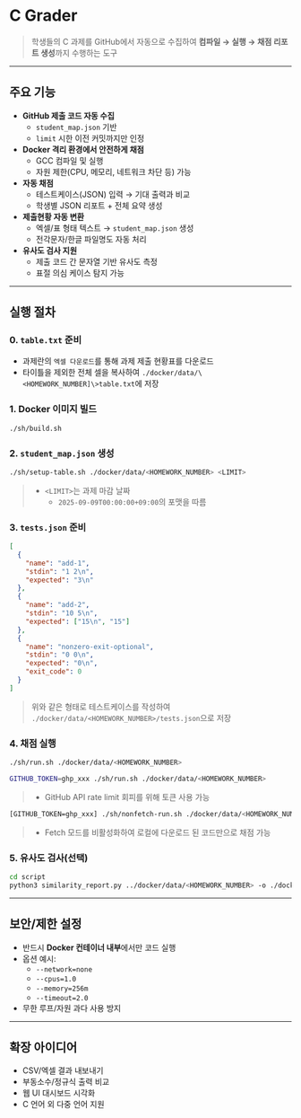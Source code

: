 # C Grader

> 학생들의 C 과제를 GitHub에서 자동으로 수집하여 **컴파일 → 실행 → 채점 리포트 생성**까지 수행하는 도구

---

## 주요 기능

* **GitHub 제출 코드 자동 수집**
  * `student_map.json` 기반
  * `limit` 시한 이전 커밋까지만 인정
* **Docker 격리 환경에서 안전하게 채점**
  * GCC 컴파일 및 실행
  * 자원 제한(CPU, 메모리, 네트워크 차단 등) 가능
* **자동 채점**
  * 테스트케이스(JSON) 입력 → 기대 출력과 비교
  * 학생별 JSON 리포트 + 전체 요약 생성
* **제출현황 자동 변환**
  * 엑셀/표 형태 텍스트 → `student_map.json` 생성
  * 전각문자/한글 파일명도 자동 처리
* **유사도 검사 지원**
  * 제출 코드 간 문자열 기반 유사도 측정
  * 표절 의심 케이스 탐지 가능

---

## 실행 절차

### 0. `table.txt` 준비

- 과제란의 `엑셀 다운로드`를 통해 과제 제출 현황표를 다운로드
- 타이틀을 제외한 전체 셀을 복사하여 `./docker/data/\<HOMEWORK_NUMBER]\>table.txt`에 저장

### 1. Docker 이미지 빌드

```bash
./sh/build.sh
```

### 2. `student_map.json` 생성

```bash
./sh/setup-table.sh ./docker/data/<HOMEWORK_NUMBER> <LIMIT>
```

> - `<LIMIT>`는 과제 마감 날짜
>   - `2025-09-09T00:00:00+09:00`의 포맷을 따름

### 3. `tests.json` 준비

```json
[
  {
    "name": "add-1",
    "stdin": "1 2\n",
    "expected": "3\n"
  },
  {
    "name": "add-2",
    "stdin": "10 5\n",
    "expected": ["15\n", "15"]
  },
  {
    "name": "nonzero-exit-optional",
    "stdin": "0 0\n",
    "expected": "0\n",
    "exit_code": 0
  }
]
```

> 위와 같은 형태로 테스트케이스를 작성하여 `./docker/data/<HOMEWORK_NUMBER>/tests.json`으로 저장

### 4. 채점 실행

```bash
./sh/run.sh ./docker/data/<HOMEWORK_NUMBER>
```

```bash
GITHUB_TOKEN=ghp_xxx ./sh/run.sh ./docker/data/<HOMEWORK_NUMBER>
```

> - GitHub API rate limit 회피를 위해 토큰 사용 가능

```bash
[GITHUB_TOKEN=ghp_xxx] ./sh/nonfetch-run.sh ./docker/data/<HOMEWORK_NUMBER>
```

> - Fetch 모드를 비활성화하여 로컬에 다운로드 된 코드만으로 채점 가능

### 5. 유사도 검사(선택)

```bash
cd script
python3 similarity_report.py ../docker/data/<HOMEWORK_NUMBER> -o ./docker/data/<HOMEWORK_NUMBER>/similarity.json
```

---

## 보안/제한 설정

* 반드시 **Docker 컨테이너 내부**에서만 코드 실행
* 옵션 예시:
  * `--network=none`
  * `--cpus=1.0`
  * `--memory=256m`
  * `--timeout=2.0`
* 무한 루프/자원 과다 사용 방지

---

## 확장 아이디어

* CSV/엑셀 결과 내보내기
* 부동소수/정규식 출력 비교
* 웹 UI 대시보드 시각화
* C 언어 외 다중 언어 지원
